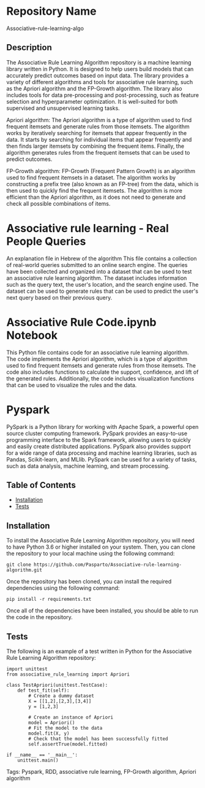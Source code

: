 # Repository Name
Associative-rule-learning-algo

## Description
The Associative Rule Learning Algorithm repository is a machine learning library written in Python. It is designed to help users build models that can accurately predict outcomes based on input data. The library provides a variety of different algorithms and tools for associative rule learning, such as the Apriori algorithm and the FP-Growth algorithm. The library also includes tools for data pre-processing and post-processing, such as feature selection and hyperparameter optimization. It is well-suited for both supervised and unsupervised learning tasks.

Apriori algorithm:
The Apriori algorithm is a type of algorithm used to find frequent itemsets and generate rules from those itemsets. The algorithm works by iteratively searching for itemsets that appear frequently in the data. It starts by searching for individual items that appear frequently and then finds larger itemsets by combining the frequent items. Finally, the algorithm generates rules from the frequent itemsets that can be used to predict outcomes.

FP-Growth algorithm:
FP-Growth (Frequent Pattern Growth) is an algorithm used to find frequent itemsets in a dataset. The algorithm works by constructing a prefix tree (also known as an FP-tree) from the data, which is then used to quickly find the frequent itemsets. The algorithm is more efficient than the Apriori algorithm, as it does not need to generate and check all possible combinations of items.

# Associative rule learning - Real People Queries 
An explanation file in Hebrew of the algorithm
This file contains a collection of real-world queries submitted to an online search engine. The queries have been collected and organized into a dataset that can be used to test an associative rule learning algorithm. The dataset includes information such as the query text, the user's location, and the search engine used. The dataset can be used to generate rules that can be used to predict the user's next query based on their previous query.

# Associative Rule Code.ipynb Notebook
This Python file contains code for an associative rule learning algorithm. The code implements the Apriori algorithm, which is a type of algorithm used to find frequent itemsets and generate rules from those itemsets. The code also includes functions to calculate the support, confidence, and lift of the generated rules. Additionally, the code includes visualization functions that can be used to visualize the rules and the data.

# Pyspark
PySpark is a Python library for working with Apache Spark, a powerful open source cluster computing framework. PySpark provides an easy-to-use programming interface to the Spark framework, allowing users to quickly and easily create distributed applications. PySpark also provides support for a wide range of data processing and machine learning libraries, such as Pandas, Scikit-learn, and MLlib. PySpark can be used for a variety of tasks, such as data analysis, machine learning, and stream processing.

## Table of Contents
- [Installation](#installation)
- [Tests](#tests)

## Installation
To install the Associative Rule Learning Algorithm repository, you will need to have Python 3.6 or higher installed on your system. Then, you can clone the repository to your local machine using the following command:

```
git clone https://github.com/Pasparto/Associative-rule-learning-algorithm.git
```

Once the repository has been cloned, you can install the required dependencies using the following command:

```
pip install -r requirements.txt
```

Once all of the dependencies have been installed, you should be able to run the code in the repository.

## Tests
The following is an example of a test written in Python for the Associative Rule Learning Algorithm repository:

```
import unittest
from associative_rule_learning import Apriori

class TestApriori(unittest.TestCase):
    def test_fit(self):
        # Create a dummy dataset
        X = [[1,2],[2,3],[3,4]]
        y = [1,2,3]

        # Create an instance of Apriori
        model = Apriori()
        # Fit the model to the data
        model.fit(X, y)
        # Check that the model has been successfully fitted
        self.assertTrue(model.fitted)

if __name__ == '__main__':
    unittest.main()
```



Tags: Pyspark, RDD, associative rule learning, FP-Growth algorithm, Apriori algorithm
